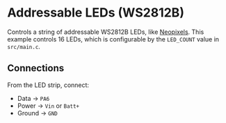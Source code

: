 # Addressable LEDs (WS2812B)
Controls a string of addressable WS2812B LEDs, like [Neopixels](https://www.adafruit.com/category/168). This example controls 16 LEDs, which is configurable by the `LED_COUNT` value in `src/main.c`.

## Connections

From the LED strip, connect:

* Data -> `PA6`
* Power -> `Vin` or `Batt+`
* Ground -> `GND`
